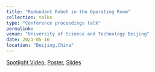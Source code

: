 ```yaml
---
title: "Redundant Robot in the Operating Room"
collection: talks
type: "Conference proceedings talk"
permalink: 
venue: "University of Science and Technology Beijing"
date: 2021-05-16
location: "Beijing,China"
---
```


[Spotlight Video](https://www.youtube.com/watch?v=PbHBRUDr2i8), [Poster](http://panweihit.github.io/files/NIPS_DJI_Poster.pdf), [Slides](http://panweihit.github.io/files/Slides_261_Spotlight.pdf)
